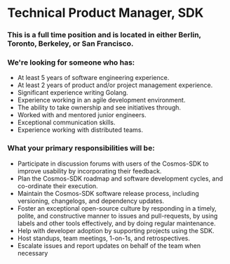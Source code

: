 # Technical Product Manager, SDK

### This is a full time position and is located in either Berlin, Toronto, Berkeley, or San Francisco.

### We're looking for someone who has:
* At least 5 years of software engineering experience.
* At least 2 years of product and/or project management experience.
* Significant experience writing Golang.
* Experience working in an agile development environment.
* The ability to take ownership and see initiatives through.
* Worked with and mentored junior engineers.
* Exceptional communication skills.
* Experience working with distributed teams.

### What your primary responsibilities will be:
* Participate in discussion forums with users of the Cosmos-SDK to 
  improve usability by incorporating their feedback.
* Plan the Cosmos-SDK roadmap and software development cycles, and co-ordinate their
  execution.
* Maintain the Cosmos-SDK software release process, including versioning, changelogs,
  and dependency updates.
* Foster an exceptional open-source culture by responding in a timely, polite, and
  constructive manner to issues and pull-requests, by using labels and other tools
  effectively, and by doing regular maintenance.
* Help with developer adoption by supporting projects using the SDK.
* Host standups, team meetings, 1-on-1s, and retrospectives.
* Escalate issues and report updates on behalf of the team when necessary
